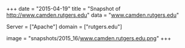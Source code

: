 
+++
date = "2015-04-19"
title = "Snapshot of http://www.camden.rutgers.edu"
data = "www.camden.rutgers.edu"

Server = ["Apache"]
domain = ["rutgers.edu"]

  image = "snapshots/2015_16/www.camden.rutgers.edu.png"
+++
#
